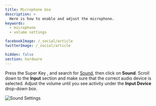 ```yaml
---
title: Microphone Use
description: >
  Here is how to enable and adjust the microphone.
keywords:
  - microphone
  - volume settings

facebookImage: /_social/article
twitterImage: /_social/article

hidden: false
section: hardware
---
```


Press the Super Key <kbd><font-awesome-icon :icon="['fab', 'ubuntu']"></font-awesome-icon></kbd>, <kbd><font-awesome-icon :icon="['fab', 'pop-os']"></font-awesome-icon></kbd> and search for <u>Sound</u>, then click on **Sound**. Scroll down to the **Input** section and make sure that the correct audio device is selected. Adjust the volume until you see activity under the **Input Device** drop-down box.

![Sound Settings](/images/microphone/input.png)

